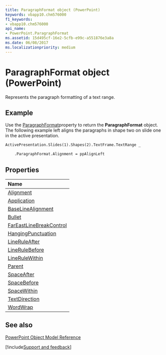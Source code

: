 ```yaml
---
title: ParagraphFormat object (PowerPoint)
keywords: vbapp10.chm576000
f1_keywords:
- vbapp10.chm576000
api_name:
- PowerPoint.ParagraphFormat
ms.assetid: 15d495cf-16e2-5cfb-e99c-a551876e3a8a
ms.date: 06/08/2017
ms.localizationpriority: medium
---
```



# ParagraphFormat object (PowerPoint)

Represents the paragraph formatting of a text range.


## Example

Use the [ParagraphFormat](PowerPoint.TextRange.ParagraphFormat.md)property to return the **ParagraphFormat** object. The following example left aligns the paragraphs in shape two on slide one in the active presentation.


```vb
ActivePresentation.Slides(1).Shapes(2).TextFrame.TextRange _

    .ParagraphFormat.Alignment = ppAlignLeft
```


## Properties



|Name|
|:-----|
|[Alignment](PowerPoint.ParagraphFormat.Alignment.md)|
|[Application](PowerPoint.ParagraphFormat.Application.md)|
|[BaseLineAlignment](PowerPoint.ParagraphFormat.BaseLineAlignment.md)|
|[Bullet](PowerPoint.ParagraphFormat.Bullet.md)|
|[FarEastLineBreakControl](PowerPoint.ParagraphFormat.FarEastLineBreakControl.md)|
|[HangingPunctuation](PowerPoint.ParagraphFormat.HangingPunctuation.md)|
|[LineRuleAfter](PowerPoint.ParagraphFormat.LineRuleAfter.md)|
|[LineRuleBefore](PowerPoint.ParagraphFormat.LineRuleBefore.md)|
|[LineRuleWithin](PowerPoint.ParagraphFormat.LineRuleWithin.md)|
|[Parent](PowerPoint.ParagraphFormat.Parent.md)|
|[SpaceAfter](PowerPoint.ParagraphFormat.SpaceAfter.md)|
|[SpaceBefore](PowerPoint.ParagraphFormat.SpaceBefore.md)|
|[SpaceWithin](PowerPoint.ParagraphFormat.SpaceWithin.md)|
|[TextDirection](PowerPoint.ParagraphFormat.TextDirection.md)|
|[WordWrap](PowerPoint.ParagraphFormat.WordWrap.md)|

## See also


[PowerPoint Object Model Reference](overview/PowerPoint/object-model.md)

[!include[Support and feedback](~/includes/feedback-boilerplate.md)]